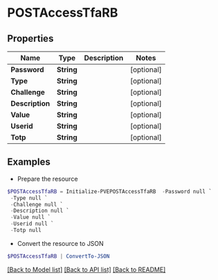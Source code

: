 # POSTAccessTfaRB
## Properties

Name | Type | Description | Notes
------------ | ------------- | ------------- | -------------
**Password** | **String** |  | [optional] 
**Type** | **String** |  | [optional] 
**Challenge** | **String** |  | [optional] 
**Description** | **String** |  | [optional] 
**Value** | **String** |  | [optional] 
**Userid** | **String** |  | [optional] 
**Totp** | **String** |  | [optional] 

## Examples

- Prepare the resource
```powershell
$POSTAccessTfaRB = Initialize-PVEPOSTAccessTfaRB  -Password null `
 -Type null `
 -Challenge null `
 -Description null `
 -Value null `
 -Userid null `
 -Totp null
```

- Convert the resource to JSON
```powershell
$POSTAccessTfaRB | ConvertTo-JSON
```

[[Back to Model list]](../README.md#documentation-for-models) [[Back to API list]](../README.md#documentation-for-api-endpoints) [[Back to README]](../README.md)

